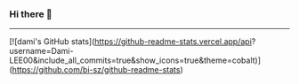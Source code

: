 ### Hi there 👋
<hr />

[![dami's GitHub stats](https://github-readme-stats.vercel.app/api?
username=Dami-LEE00&include_all_commits=true&show_icons=true&theme=cobalt)]
(https://github.com/bi-sz/github-readme-stats)

<!--
**Dami-LEE00/Dami-LEE00** is a ✨ _special_ ✨ repository because its `README.md` (this file) appears on your GitHub profile.

Here are some ideas to get you started:

- 🔭 I’m currently working on ...
- 🌱 I’m currently learning ...
- 👯 I’m looking to collaborate on ...
- 🤔 I’m looking for help with ...
- 💬 Ask me about ...
- 📫 How to reach me: ...
- 😄 Pronouns: ...
- ⚡ Fun fact: ...
-->
